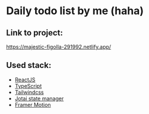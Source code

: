 # Daily todo list by me (haha)

## Link to project: 
https://majestic-figolla-291992.netlify.app/

## Used stack: 

- [ReactJS]
- [TypeScript]
- [Tailwindcss]
- [Jotai state manager]
- [Framer Motion]

[//]: # (These are reference links used in the body of this note and get stripped out when the markdown processor does its job. There is no need to format nicely because it shouldn't be seen.)

   [ReactJS]: <https://react.dev/>
   [TypeScript]: <https://www.typescriptlang.org/>
   [Tailwindcss]: <https://tailwindcss.com/>
   [Jotai state manager]: <https://jotai.org/>
   [Framer Motion]: <https://www.npmjs.com/package/framer-motion/>
